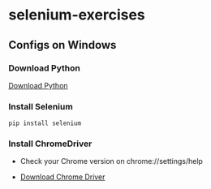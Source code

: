 # selenium-exercises
## Configs on Windows
### Download Python
[Download Python](https://www.python.org/downloads/)
### Install Selenium
```
pip install selenium
```
### Install ChromeDriver
- Check your Chrome version on chrome://settings/help 

- [Download Chrome Driver](https://chromedriver.chromium.org/home)
